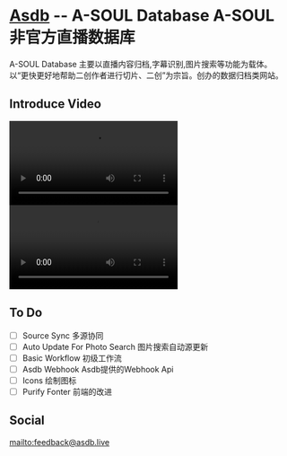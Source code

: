 # [Asdb](https://asdb.live) -- A-SOUL Database  A-SOUL 非官方直播数据库 

A-SOUL Database 主要以直播内容归档,字幕识别,图片搜索等功能为载体。  
以“更快更好地帮助二创作者进行切片、二创”为宗旨。创办的数据归档类网站。  

## Introduce Video
<video src="https://user-images.githubusercontent.com/32994395/163818567-71783894-047e-4985-91ff-57efc9e7fafb.mp4"></video>
<video src="https://user-images.githubusercontent.com/32994395/163818582-d7d9f1cb-a5af-487e-96c0-d19811cfca5a.mp4"></video>

## To Do
 - [ ] Source Sync 多源协同
 - [ ] Auto Update For Photo Search 图片搜索自动源更新
 - [ ] Basic Workflow 初级工作流
 - [ ] Asdb Webhook Asdb提供的Webhook Api
 - [ ] Icons 绘制图标
 - [ ] Purify Fonter 前端的改进

## Social
<mailto:feedback@asdb.live>
